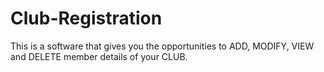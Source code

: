 # Club-Registration
This is a software that gives you the opportunities to ADD, MODIFY, VIEW and DELETE member details of your CLUB.
